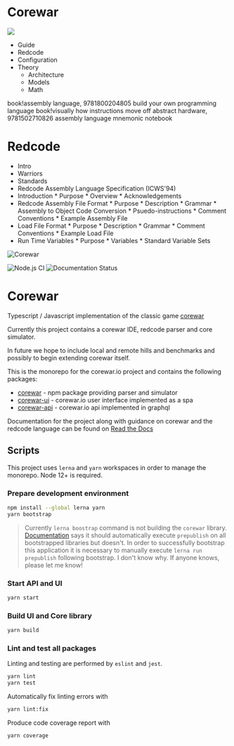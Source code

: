 # Corewar
![](https://us-central1-progress-markdown.cloudfunctions.net/progress/1)
- Guide
- Redcode
- Configuration
- Theory
  - Architecture
  - Models
  - Math

book!assembly language, 9781800204805 build your own programming language
book!visually how instructions move off abstract hardware, 9781502710826 assembly language mnemonic notebook

# Redcode
* Intro
 * Warriors
 * Standards
  * Redcode Assembly Language Specification (ICWS'94)
   * Introduction
    * Purpose
    * Overview
    * Acknowledgements
   * Redcode Assembly File Format
    * Purpose
    * Description
    * Grammar
    * Assembly to Object Code Conversion
    * Psuedo-instructions
    * Comment Conventions
    * Example Assembly File
   * Load File Format
    * Purpose
    * Description
    * Grammar
    * Comment Conventions
    * Example Load File
   * Run Time Variables
    * Purpose
    * Variables
    * Standard Variable Sets

![Corewar](https://github.com/corewar/corewar.io/blob/master/packages/corewar/logo.png)

![Node.js CI](https://github.com/corewar/corewar.io/workflows/Node.js%20CI/badge.svg)
![Documentation Status](http://readthedocs.org/projects/corewar-docs/badge/?version=latest)

# Corewar

Typescript / Javascript implementation of the classic game [corewar](https://en.wikipedia.org/wiki/Core_War)

Currently this project contains a corewar IDE, redcode parser and core simulator.

In future we hope to include local and remote hills and benchmarks and possibly to begin extending corewar itself.

This is the monorepo for the corewar.io project and contains the following packages:
* [corewar](https://github.com/corewar/corewar.io/tree/master/packages/corewar) - npm package providing parser and simulator
* [corewar-ui](https://github.com/corewar/corewar.io/tree/master/packages/corewar-ui) - corewar.io user interface implemented as a spa
* [corewar-api](https://github.com/corewar/corewar.io/tree/master/packages/corewar-api) - corewar.io api implemented in graphql

Documentation for the project along with guidance on corewar and the redcode language can be found on [Read the Docs](https://corewar-docs.readthedocs.io/en/latest/)

## Scripts

This project uses `lerna` and `yarn` workspaces in order to manage the monorepo.
Node 12+ is required.

### Prepare development environment

```bash
npm install --global lerna yarn
yarn bootstrap
```

> Currently `lerna boostrap` command is not building the `corewar` library. [Documentation](https://github.com/lerna/lerna/tree/master/commands/bootstrap) says it should automatically execute `prepublish` on all bootstrapped libraries but doesn't. In order to successfully bootstrap this application it is necessary to manually execute `lerna run prepublish` following bootstrap. I don't know why. If anyone knows, please let me know!

### Start API and UI

```bash
yarn start
```

### Build UI and Core library

```bash
yarn build
```

### Lint and test all packages

Linting and testing are performed by `eslint` and `jest`.

```bash
yarn lint
yarn test
```

Automatically fix linting errors with

```bash
yarn lint:fix
```

Produce code coverage report with

```bash
yarn coverage
```

